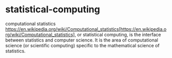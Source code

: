 # statistical-computing

computational statistics https://en.wikipedia.org/wiki/Computational_statistics[https://en.wikipedia.org/wiki/Computational_statistics], or statistical computing, is the interface between statistics and computer science. It is the area of computational science (or scientific computing) specific to the mathematical science of statistics. 

